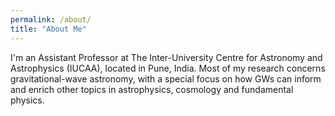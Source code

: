 ```yaml
---
permalink: /about/
title: "About Me"
---
```


I'm an Assistant Professor at The Inter-University Centre for Astronomy and Astrophysics (IUCAA), located in Pune, India. Most of my research concerns gravitational-wave astronomy, with a special focus on how GWs can inform and enrich other topics in astrophysics, cosmology and fundamental physics.  

